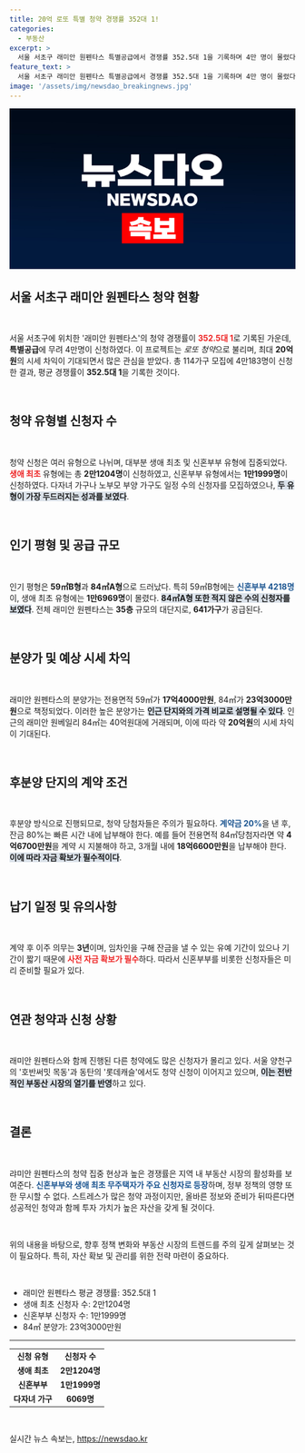 ```yaml
---
title: 20억 로또 특별 청약 경쟁률 352대 1!
categories:
  - 부동산
excerpt: >
  서울 서초구 래미안 원펜타스 특별공급에서 경쟁률 352.5대 1을 기록하며 4만 명이 몰렸다. 최대 20억원 시세 차익 기대 속, 생애 최초 및 신혼부부 신청자가 대거 참여한 가운데, 사이트 마비 사태까지 발생했다.
feature_text: >
  서울 서초구 래미안 원펜타스 특별공급에서 경쟁률 352.5대 1을 기록하며 4만 명이 몰렸다. 최대 20억원 시세 차익 기대 속, 생애 최초 및 신혼부부 신청자가 대거 참여한 가운데, 사이트 마비 사태까지 발생했다.
image: '/assets/img/newsdao_breakingnews.jpg'
---
```


<p><img src="/assets/img/newsdao_breakingnews.jpg" alt="bookingtag 속보" /></p>

<h2 data-ke-size="size26">서울 서초구 래미안 원펜타스 청약 현황</h2>

<p data-ke-size="size16">&nbsp;</p>

<p>서울 서초구에 위치한 '래미안 원펜타스'의 청약 경쟁률이 <b><span style="color: #ee2323;">352.5대 1</span></b>로 기록된 가운데, <strong>특별공급</strong>에 무려 4만명이 신청하였다. 이 프로젝트는 <em>로또 청약</em>으로 불리며, 최대 <strong>20억원</strong>의 시세 차익이 기대되면서 많은 관심을 받았다. 총 114가구 모집에 4만183명이 신청한 결과, 평균 경쟁률이 <strong>352.5대 1</strong>을 기록한 것이다. </p>

<p data-ke-size="size16">&nbsp;</p>

<h2 data-ke-size="size26">청약 유형별 신청자 수</h2>

<p data-ke-size="size16">&nbsp;</p>

<p>청약 신청은 여러 유형으로 나뉘며, 대부분 생애 최초 및 신혼부부 유형에 집중되었다. <b><span style="color: #ee2323;">생애 최초</span></b> 유형에는 총 <strong>2만1204명</strong>이 신청하였고, 신혼부부 유형에서는 <strong>1만1999명</strong>이 신청하였다. 다자녀 가구나 노부모 부양 가구도 일정 수의 신청자를 모집하였으나, <b><span style="background-color: #21538527;">두 유형이 가장 두드러지는 성과를 보였다</span></b>. </p>

<p data-ke-size="size16">&nbsp;</p>

<h2 data-ke-size="size26">인기 평형 및 공급 규모</h2>

<p data-ke-size="size16">&nbsp;</p>

<p>인기 평형은 <strong>59㎡B형</strong>과 <strong>84㎡A형</strong>으로 드러났다. 특히 59㎡B형에는 <b><span style="color: #1a5490;">신혼부부 4218명</span></b>이, 생애 최초 유형에는 <strong>1만6969명</strong>이 몰렸다. <b><span style="background-color: #21538527;">84㎡A형 또한 적지 않은 수의 신청자를 보였다</span></b>. 전체 래미안 원펜타스는 <strong>35층</strong> 규모의 대단지로, <strong>641가구</strong>가 공급된다.</p>

<p data-ke-size="size16">&nbsp;</p>

<h2 data-ke-size="size26">분양가 및 예상 시세 차익</h2>

<p data-ke-size="size16">&nbsp;</p>

<p>래미안 원펜타스의 분양가는 전용면적 59㎡가 <strong>17억4000만원</strong>, 84㎡가 <strong>23억3000만원</strong>으로 책정되었다. 이러한 높은 분양가는 <b><span style="background-color: #21538527;">인근 단지와의 가격 비교로 설명될 수 있다</span></b>. 인근의 래미안 원베일리 84㎡는 40억원대에 거래되며, 이에 따라 약 <strong>20억원</strong>의 시세 차익이 기대된다.</p>

<p data-ke-size="size16">&nbsp;</p>

<h2 data-ke-size="size26">후분양 단지의 계약 조건</h2>

<p data-ke-size="size16">&nbsp;</p>

<p>후분양 방식으로 진행되므로, 청약 당첨자들은 주의가 필요하다. <b><span style="color: #1a5490;">계약금 20%</span></b>을 낸 후, 잔금 80%는 빠른 시간 내에 납부해야 한다. 예를 들어 전용면적 84㎡당첨자라면 약 <strong>4억6700만원</strong>을 계약 시 지불해야 하고, 3개월 내에 <strong>18억6600만원</strong>을 납부해야 한다. <b><span style="background-color: #21538527;">이에 따라 자금 확보가 필수적이다</span></b>.</p>

<p data-ke-size="size16">&nbsp;</p>

<h2 data-ke-size="size26">납기 일정 및 유의사항</h2>

<p data-ke-size="size16">&nbsp;</p>

<p>계약 후 이주 의무는 <strong>3년</strong>이며, 임차인을 구해 잔금을 낼 수 있는 유예 기간이 있으나 기간이 짧기 때문에 <b><span style="color: #ee2323;">사전 자금 확보가 필수</span></b>하다. 따라서 신혼부부를 비롯한 신청자들은 미리 준비할 필요가 있다. </p>

<p data-ke-size="size16">&nbsp;</p>

<h2 data-ke-size="size26">연관 청약과 신청 상황</h2>

<p data-ke-size="size16">&nbsp;</p>

<p>래미안 원펜타스와 함께 진행된 다른 청약에도 많은 신청자가 몰리고 있다. 서울 양천구의 '호반써밋 목동'과 동탄의 '롯데캐슬'에서도 청약 신청이 이어지고 있으며, <b><span style="background-color: #21538527;">이는 전반적인 부동산 시장의 열기를 반영</span></b>하고 있다. </p>

<p data-ke-size="size16">&nbsp;</p>

<h2 data-ke-size="size26">결론</h2>

<p data-ke-size="size16">&nbsp;</p>

<p>랴미안 원펜타스의 청약 집중 현상과 높은 경쟁률은 지역 내 부동산 시장의 활성화를 보여준다. <b><span style="color: #1a5490;">신혼부부와 생애 최초 무주택자가 주요 신청자로 등장</span></b>하며, 정부 정책의 영향 또한 무시할 수 없다. 스트레스가 많은 청약 과정이지만, 올바른 정보와 준비가 뒤따른다면 성공적인 청약과 함께 투자 가치가 높은 자산을 갖게 될 것이다. </p>

<p data-ke-size="size16">&nbsp;</p>

<p>위의 내용을 바탕으로, 향후 정책 변화와 부동산 시장의 트렌드를 주의 깊게 살펴보는 것이 필요하다. 특히, 자산 확보 및 관리를 위한 전략 마련이 중요하다. </p>

<p data-ke-size="size16">&nbsp;</p>

<ul>
    <li>래미안 원펜타스 평균 경쟁률: 352.5대 1</li>
    <li>생애 최초 신청자 수: 2만1204명</li>
    <li>신혼부부 신청자 수: 1만1999명</li>
    <li>84㎡ 분양가: 23억3000만원</li>
</ul>

<hr>

<table style="width: 100%;">
    <tr>
        <td style="text-align: center; height: 17px;"><b>신청 유형</b></td>
        <td style="text-align: center; height: 17px;"><b>신청자 수</b></td>
    </tr>
    <tr>
        <td style="text-align: center; height: 17px;"><b>생애 최초</b></td>
        <td style="text-align: center; height: 17px;"><b>2만1204명</b></td>
    </tr>
    <tr>
        <td style="text-align: center; height: 17px;"><b>신혼부부</b></td>
        <td style="text-align: center; height: 17px;"><b>1만1999명</b></td>
    </tr>
    <tr>
        <td style="text-align: center; height: 17px;"><b>다자녀 가구</b></td>
        <td style="text-align: center; height: 17px;"><b>6069명</b></td>
    </tr>
</table>

<p data-ke-size="size16">&nbsp;</p>
실시간 뉴스 속보는, <a href="https://newsdao.kr" rel="dofollow">https://newsdao.kr</a>


